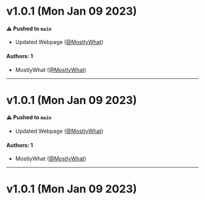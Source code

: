 # v1.0.1 (Mon Jan 09 2023)

#### ⚠️ Pushed to `main`

- Updated Webpage ([@MostlyWhat](https://github.com/MostlyWhat))

#### Authors: 1

- MostlyWhat ([@MostlyWhat](https://github.com/MostlyWhat))

---

# v1.0.1 (Mon Jan 09 2023)

#### ⚠️ Pushed to `main`

- Updated Webpage ([@MostlyWhat](https://github.com/MostlyWhat))

#### Authors: 1

- MostlyWhat ([@MostlyWhat](https://github.com/MostlyWhat))

---

# v1.0.1 (Mon Jan 09 2023)


